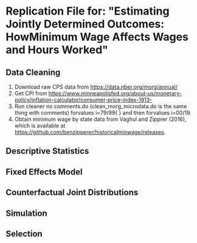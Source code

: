 # Replication File for: "Estimating Jointly Determined Outcomes: HowMinimum Wage Affects Wages and Hours Worked"

## Data Cleaning 

1.	Download raw CPS data from https://data.nber.org/morg/annual/
2.	Get CPI from https://www.minneapolisfed.org/about-us/monetary-policy/inflation-calculator/consumer-price-index-1913-
3.	Run cleaner no comments.do (clean_morg_microdata.do is the same thing with comments) forvalues i=79/99{ } and then forvalues i=00/19.
4.	Obtain minimum wage by state data from Vaghul and Zipprer (2016), which is available at https://github.com/benzipperer/historicalminwage/releases.

## Descriptive Statistics 

## Fixed Effects Model

## Counterfactual Joint Distributions

## Simulation 

## Selection 

